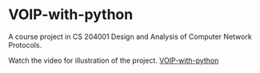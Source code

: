 # VOIP-with-python
A course project in CS 204001 Design and Analysis of Computer Network Protocols.

Watch the video for illustration of the project.
[VOIP-with-python](https://youtu.be/eGYf_ODiTbk)

